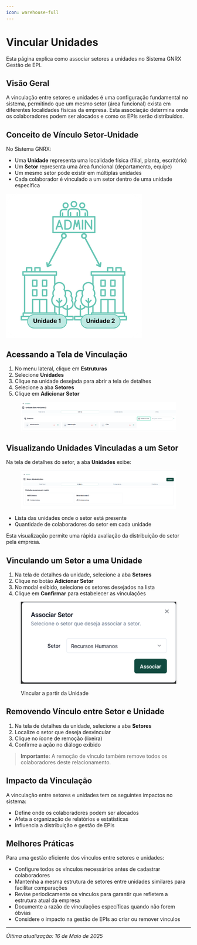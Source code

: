 ```yaml
---
icon: warehouse-full
---
```


# Vincular Unidades

Esta página explica como associar setores a unidades no Sistema GNRX Gestão de EPI.

## Visão Geral

A vinculação entre setores e unidades é uma configuração fundamental no sistema, permitindo que um mesmo setor (área funcional) exista em diferentes localidades físicas da empresa. Esta associação determina onde os colaboradores podem ser alocados e como os EPIs serão distribuídos.

## Conceito de Vínculo Setor-Unidade

No Sistema GNRX:

* Uma **Unidade** representa uma localidade física (filial, planta, escritório)
* Um **Setor** representa uma área funcional (departamento, equipe)
* Um mesmo setor pode existir em múltiplas unidades
* Cada colaborador é vinculado a um setor dentro de uma unidade específica

![Conceito de Vínculo](<../../.gitbook/assets/Unidade 1.png>)

## Acessando a Tela de Vinculação

1. No menu lateral, clique em **Estruturas**
2. Selecione **Unidades**
3. Clique na unidade desejada para abrir a tela de detalhes
4. Selecione a aba **Setores**
5. Clique em **Adicionar Setor**

<figure><img src="../../.gitbook/assets/image (15) (1).png" alt=""><figcaption></figcaption></figure>

## Visualizando Unidades Vinculadas a um Setor

Na tela de detalhes do setor, a aba **Unidades** exibe:

<figure><img src="../../.gitbook/assets/image (17) (1).png" alt=""><figcaption></figcaption></figure>

* Lista das unidades onde o setor está presente
* Quantidade de colaboradores do setor em cada unidade

Esta visualização permite uma rápida avaliação da distribuição do setor pela empresa.

## Vinculando um Setor a uma Unidade

1. Na tela de detalhes da unidade, selecione a aba **Setores**
2. Clique no botão **Adicionar Setor**
3. No modal exibido, selecione os setores desejados na lista
4. Clique em **Confirmar** para estabelecer as vinculações

<figure><img src="../../.gitbook/assets/image (18) (1).png" alt=""><figcaption><p>Vincular a partir da Unidade</p></figcaption></figure>

## Removendo Vínculo entre Setor e Unidade

1. Na tela de detalhes da unidade, selecione a aba **Setores**
2. Localize o setor que deseja desvincular
3. Clique no ícone de remoção (lixeira)
4. Confirme a ação no diálogo exibido

> **Importante:** A remoção de vínculo também remove todos os colaboradores deste relacionamento.

## Impacto da Vinculação

A vinculação entre setores e unidades tem os seguintes impactos no sistema:

* Define onde os colaboradores podem ser alocados
* Afeta a organização de relatórios e estatísticas
* Influencia a distribuição e gestão de EPIs

## Melhores Práticas

Para uma gestão eficiente dos vínculos entre setores e unidades:

* Configure todos os vínculos necessários antes de cadastrar colaboradores
* Mantenha a mesma estrutura de setores entre unidades similares para facilitar comparações
* Revise periodicamente os vínculos para garantir que refletem a estrutura atual da empresa
* Documente a razão de vinculações específicas quando não forem óbvias
* Considere o impacto na gestão de EPIs ao criar ou remover vínculos

***

_Última atualização: 16 de Maio de 2025_
